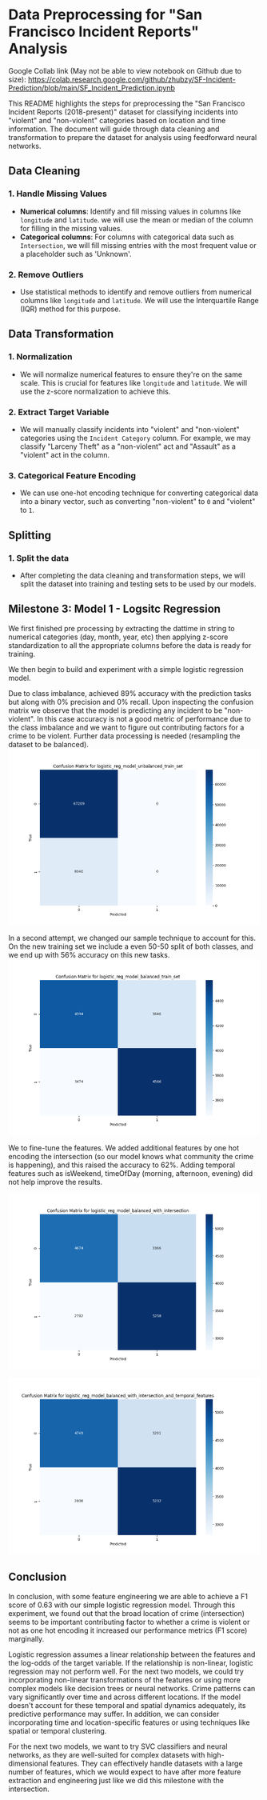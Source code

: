 # Data Preprocessing for "San Francisco Incident Reports" Analysis

Google Collab link (May not be able to view notebook on Github due to size): https://colab.research.google.com/github/zhubzy/SF-Incident-Prediction/blob/main/SF_Incident_Prediction.ipynb

This README highlights the steps for preprocessing the "San Francisco Incident Reports (2018-present)" dataset for classifying incidents into "violent" and "non-violent" categories based on location and time information. The document will guide through data cleaning and transformation to prepare the dataset for analysis using feedforward neural networks.

## Data Cleaning

### 1. Handle Missing Values

- **Numerical columns**: Identify and fill missing values in columns like `longitude` and `latitude`. we will use the mean or median of the column for filling in the missing values.
- **Categorical columns**: For columns with categorical data such as `Intersection`, we will fill missing entries with the most frequent value or a placeholder such as 'Unknown'.

### 2. Remove Outliers

- Use statistical methods to identify and remove outliers from numerical columns like `longitude` and `latitude`. We will use the Interquartile Range (IQR) method for this purpose.

## Data Transformation

### 1. Normalization

- We will normalize numerical features to ensure they're on the same scale. This is crucial for features like `longitude` and `latitude`. We will use the z-score normalization to achieve this.

### 2. Extract Target Variable

- We will manually classify incidents into "violent" and "non-violent" categories using the `Incident Category` column. For example, we may classify "Larceny Theft" as a "non-violent" act and "Assault" as a "violent" act in the column.

### 3. Categorical Feature Encoding

- We can use one-hot encoding technique for converting categorical data into a binary vector, such as converting "non-violent" to `0` and "violent" to `1`.

## Splitting

### 1. Split the data

- After completing the data cleaning and transformation steps, we will split the dataset into training and testing sets to be used by our models.

## Milestone 3: Model 1 - Logsitc Regression

We first finished pre processing by extracting the dattime in string to numerical categories (day, month, year, etc) then applying z-score standardization to all the appropriate columns before the data is ready for training.

We then begin to build and experiment with a simple logistic regression model.

Due to class imbalance, achieved 89% accuracy with the prediction tasks but along with 0% precision and 0% recall. Upon inspecting the confusion matrix we observe that the model is predicting any incident to be "non-violent". In this case accuracy is not a good metric of performance due to the class imbalance and we want to figure out contributing factors for a crime to be violent. Further data processing is needed (resampling the dataset to be balanced).
![](logistic_reg_model_unbalanced_train_set_confusion_matrix.png)


In a second attempt, we changed our sample technique to account for this. On the new training set we include a even 50-50 split of both classes, and we end up with 56% accuracy on this new tasks.
![](logistic_reg_model_balanced_train_set_confusion_matrix.png)

We to fine-tune the features. We added additional features by one hot encoding the intersection (so our model knows what community the crime is happening), and this raised the accuracy to 62%. Adding temporal features such as isWeekend, timeOfDay (morning, afternoon, evening) did not help improve the results.

![](logistic_reg_model_balanced_with_intersection_confusion_matrix.png)

![](logistic_reg_model_balanced_with_intersection_and_temporal_features_confusion_matrix.png)


## Conclusion
In conclusion, with some feature engineering we are able to achieve a F1 score of 0.63 with our simple logistic regression model. Through this experiment, we found out that the broad location of crime (intersection) seems to be important contributing factor to whether a crime is violent or not as one hot encoding it increased our performance metrics (F1 score) marginally.

Logistic regression assumes a linear relationship between the features and the log-odds of the target variable. If the relationship is non-linear, logistic regression may not perform well. For the next two models, we could try incorporating non-linear transformations of the features or using more complex models like decision trees or neural networks. Crime patterns can vary significantly over time and across different locations. If the model doesn't account for these temporal and spatial dynamics adequately, its predictive performance may suffer. In addition, we can consider incorporating time and location-specific features or using techniques like spatial or temporal clustering.

For the next two models, we want to try SVC classifiers and neural networks, as they are well-suited for complex datasets with high-dimensional features. They can effectively handle datasets with a large number of features, which we would expect to have after more feature extraction and engineering just like we did this milestone with the intersection.
